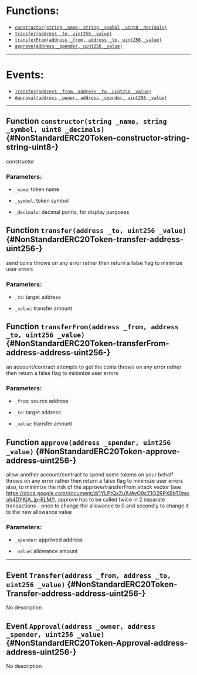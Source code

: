 

# Functions:
- [`constructor(string _name, string _symbol, uint8 _decimals)`](#NonStandardERC20Token-constructor-string-string-uint8-)
- [`transfer(address _to, uint256 _value)`](#NonStandardERC20Token-transfer-address-uint256-)
- [`transferFrom(address _from, address _to, uint256 _value)`](#NonStandardERC20Token-transferFrom-address-address-uint256-)
- [`approve(address _spender, uint256 _value)`](#NonStandardERC20Token-approve-address-uint256-)

---

# Events:
- [`Transfer(address _from, address _to, uint256 _value)`](#NonStandardERC20Token-Transfer-address-address-uint256-)
- [`Approval(address _owner, address _spender, uint256 _value)`](#NonStandardERC20Token-Approval-address-address-uint256-)

---

## Function `constructor(string _name, string _symbol, uint8 _decimals)` {#NonStandardERC20Token-constructor-string-string-uint8-}
constructor

### Parameters:
- `_name`:        token name

- `_symbol`:      token symbol

- `_decimals`:    decimal points, for display purposes
## Function `transfer(address _to, uint256 _value)` {#NonStandardERC20Token-transfer-address-uint256-}
send coins
throws on any error rather then return a false flag to minimize user errors

### Parameters:
- `_to`:      target address

- `_value`:   transfer amount

## Function `transferFrom(address _from, address _to, uint256 _value)` {#NonStandardERC20Token-transferFrom-address-address-uint256-}
an account/contract attempts to get the coins
throws on any error rather then return a false flag to minimize user errors

### Parameters:
- `_from`:    source address

- `_to`:      target address

- `_value`:   transfer amount

## Function `approve(address _spender, uint256 _value)` {#NonStandardERC20Token-approve-address-uint256-}
allow another account/contract to spend some tokens on your behalf
throws on any error rather then return a false flag to minimize user errors
also, to minimize the risk of the approve/transferFrom attack vector
(see https://docs.google.com/document/d/1YLPtQxZu1UAvO9cZ1O2RPXBbT0mooh4DYKjA_jp-RLM/), approve has to be called twice
in 2 separate transactions - once to change the allowance to 0 and secondly to change it to the new allowance value

### Parameters:
- `_spender`: approved address

- `_value`:   allowance amount


---

## Event `Transfer(address _from, address _to, uint256 _value)` {#NonStandardERC20Token-Transfer-address-address-uint256-}
No description
## Event `Approval(address _owner, address _spender, uint256 _value)` {#NonStandardERC20Token-Approval-address-address-uint256-}
No description
